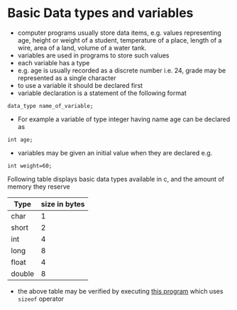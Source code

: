 # Basic Data types and variables

- computer programs usually store data items, e.g. values representing age, height or weight of a student, temperature of a place, length of a wire, area of a land, volume of a water tank.
- variables are used in programs to store such values
- each variable has a type
- e.g. age is usually recorded as a discrete number i.e. 24, grade may be represented as a single character
- to use a variable it should be declared first
- variable declaration is a statement of the following format

```
data_type name_of_variable;
```

- For example a variable of type integer having name age  can be declared as

```
int age;
```

- variables may be given an initial value when they are declared e.g.

```
int weight=60;
```

Following table displays basic data types available in c, and the amount of memory they reserve 

| Type | size in bytes |
|------|--------------|
| char |     1        |
| short| 2 | 
| int | 4 | 
| long | 8 |
| float | 4 |
| double | 8 |

- the above table may be verified by executing [this program](../src/sizeof.c) which uses `sizeof` operator 

